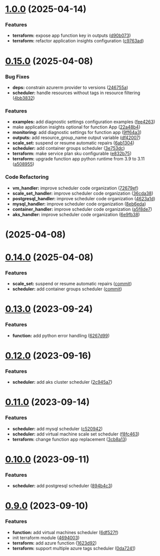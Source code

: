 # [1.0.0](https://github.com/diodonfrost/terraform-azure-function-app-scheduler-stop-start/compare/v0.15.0...v1.0.0) (2025-04-14)


### Features

* **terraform:** expose app function key in outputs ([d90b073](https://github.com/diodonfrost/terraform-azure-function-app-scheduler-stop-start/commit/d90b073fc8c8b5fb9618b934f42a06aa9245ebda))
* **terraform:** refactor application insights configuration ([c9763ad](https://github.com/diodonfrost/terraform-azure-function-app-scheduler-stop-start/commit/c9763add719ed7927894991aeaac7ab6df734c0d))


# [0.15.0](https://github.com/diodonfrost/terraform-azure-function-app-scheduler-stop-start/compare/v0.14.0...v0.15.0) (2025-04-08)


### Bug Fixes

* **deps:** constrain azurerm provider to versions ([246755a](https://github.com/diodonfrost/terraform-azure-function-app-scheduler-stop-start/commit/246755af9915b16f491e1aa64eaa4ba71d5364d6))
* **scheduler:** handle resources without tags in resource filtering ([4bb3832](https://github.com/diodonfrost/terraform-azure-function-app-scheduler-stop-start/commit/4bb38327050dd58f763434d16c63f2b242d1b993))


### Features

* **examples:** add diagnostic settings configuration examples ([fee4263](https://github.com/diodonfrost/terraform-azure-function-app-scheduler-stop-start/commit/fee42638c4b0520b1230d5bf3846a307d350a12a))
* make application insights optional for function App ([22a48b4](https://github.com/diodonfrost/terraform-azure-function-app-scheduler-stop-start/commit/22a48b454e5b1139367ee0e0d5733ed8a8ef4a9a))
* **monitoring:** add diagnostic settings for function app ([9ff64a3](https://github.com/diodonfrost/terraform-azure-function-app-scheduler-stop-start/commit/9ff64a3be0011c271aca223fde2bc1ae6ba29f33))
* **outputs:** add resource_group_name output variable ([df42007](https://github.com/diodonfrost/terraform-azure-function-app-scheduler-stop-start/commit/df4200784afe2c7cf9fbc8396f2a513c4ad25473))
* **scale_set:** suspend or resume automatic repairs ([6ab1304](https://github.com/diodonfrost/terraform-azure-function-app-scheduler-stop-start/commit/6ab1304fd86e201afcbf6acbeb345f038bd40f51))
* **scheduler:** add container groups scheduler ([3e753dc](https://github.com/diodonfrost/terraform-azure-function-app-scheduler-stop-start/commit/3e753dc148335f225c438ff4777551b18415e06e))
* **terraform:** make service plan sku configurable ([e832b75](https://github.com/diodonfrost/terraform-azure-function-app-scheduler-stop-start/commit/e832b75c94d09b2f9734417ecbfbb04dcb43e14f))
* **terraform:** upgrade function app python runtime from 3.9 to 3.11 ([a508955](https://github.com/diodonfrost/terraform-azure-function-app-scheduler-stop-start/commit/a508955c63aba9e344e344740d35f0c66f081283))


### Code Refactoring

* **vm_handler:** improve scheduler code organization ([72679ef](https://github.com/diodonfrost/terraform-azure-function-app-scheduler-stop-start/commit/72679ef1fa317d357fbfb08f07f3afc900d710f9))
* **scale_set_handler:** improve scheduler code organization ([36cda38](https://github.com/diodonfrost/terraform-azure-function-app-scheduler-stop-start/commit/36cda38994bb9988f067884bf28cdb2815e4a4f1))
* **postgresql_handler:** improve scheduler code organization ([4623a1d](https://github.com/diodonfrost/terraform-azure-function-app-scheduler-stop-start/commit/4623a1dc26f94886e742e18d74ba6277edcfd3c1))
* **mysql_handler:** improve scheduler code organization ([8eb6eda](https://github.com/diodonfrost/terraform-azure-function-app-scheduler-stop-start/commit/8eb6eda4d227d6c1bcd014974ffa6935df69481b))
* **container_handler:** improve scheduler code organization ([a5f8de7](https://github.com/diodonfrost/terraform-azure-function-app-scheduler-stop-start/commit/a5f8de717aa5bb07d11689336687bc7736269b16))
* **aks_handler:** improve scheduler code organization ([6e9fb38](https://github.com/diodonfrost/terraform-azure-function-app-scheduler-stop-start/commit/6e9fb38cf82701507d81669aaf4030aed02453d3))



# [](https://github.com/diodonfrost/terraform-azure-function-app-scheduler-stop-start/compare/v0.13.0...v) (2025-04-08)


# [0.14.0](https://github.com/diodonfrost/terraform-azure-function-app-scheduler-stop-start/compare/v0.13.0...v0.14.0) (2025-04-08)


### Features

* **scale_set:** suspend or resume automatic repairs ([commit](https://github.com/diodonfrost/terraform-azure-function-app-scheduler-stop-start/commit/6ab1304fd86e201afcbf6acbeb345f038bd40f51))
* **scheduler:** add container groups scheduler ([commit](https://github.com/diodonfrost/terraform-azure-function-app-scheduler-stop-start/commit/3e753dc148335f225c438ff4777551b18415e06e))



# [0.13.0](https://github.com/diodonfrost/terraform-azure-function-app-scheduler-stop-start/compare/v0.11.0...v0.12.0) (2023-09-24)


### Features

* **function:** add python error handling ([6267d99](https://github.com/diodonfrost/terraform-azure-function-app-scheduler-stop-start/commit/6267d993a71bd64c873665bb0fc3d8ac999b0e0f))



# [0.12.0](https://github.com/diodonfrost/terraform-azure-function-app-scheduler-stop-start/compare/v0.11.0...v0.12.0) (2023-09-16)


### Features

* **scheduler:** add aks cluster scheduler ([2c945a7](https://github.com/diodonfrost/terraform-azure-function-app-scheduler-stop-start/commit/2c945a7e386d05f1617086c3329dd3bc4f249a89))



# [0.11.0](https://github.com/diodonfrost/terraform-azure-function-app-scheduler-stop-start/compare/v0.10.0...v0.11.0) (2023-09-14)


### Features

* **scheduler:** add mysql scheduler ([c520942](https://github.com/diodonfrost/terraform-azure-function-app-scheduler-stop-start/commit/c5209425606765223d41bd9a25a45af030c684b9))
* **scheduler:** add virtual machine scale set scheduler ([f8fc463](https://github.com/diodonfrost/terraform-azure-function-app-scheduler-stop-start/commit/f8fc463532076956e0a58416c587c7ecfa6dffcf))
* **terraform:** change function app replacement ([3cb8a13](https://github.com/diodonfrost/terraform-azure-function-app-scheduler-stop-start/commit/3cb8a13876dd1320c881c88b07913a506544d2d4))



# [0.10.0](https://github.com/diodonfrost/terraform-azure-function-app-scheduler-stop-start/compare/v0.9.0...v0.10.0) (2023-09-11)


### Features

* **scheduler:** add postgresql scheduler ([894b4c3](https://github.com/diodonfrost/terraform-azure-function-app-scheduler-stop-start/commit/894b4c358eef2c8c6d756f4d99f1e243fab650b6))



# [0.9.0](https://github.com/diodonfrost/terraform-azure-function-app-scheduler-stop-start/compare/4694003b0cd094d731dafa7f50cf2ff10a9e1e4b...v0.9.0) (2023-09-10)


### Features

* **function:** add virtual machines scheduler ([6df527f](https://github.com/diodonfrost/terraform-azure-function-app-scheduler-stop-start/commit/6df527f3ef2c27264fb388d4207d4379c342d468))
* init terraform module ([4694003](https://github.com/diodonfrost/terraform-azure-function-app-scheduler-stop-start/commit/4694003b0cd094d731dafa7f50cf2ff10a9e1e4b))
* **terraform:** add azure function ([1623d92](https://github.com/diodonfrost/terraform-azure-function-app-scheduler-stop-start/commit/1623d92abb8a4a943d1c9b814d08bb3e664eb5dd))
* **terraform:** support multiple azure tags scheduler ([0da7241](https://github.com/diodonfrost/terraform-azure-function-app-scheduler-stop-start/commit/0da7241aa8702a6dd541356269ed1cf45a4d942d))



